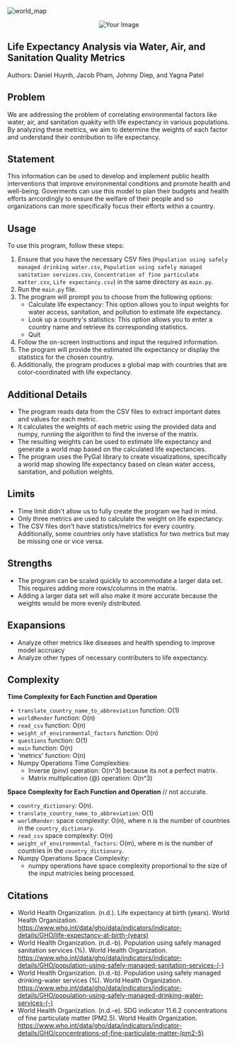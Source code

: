 ![world_map](https://github.com/koifissh/Data-Science-Project-HackARoo23/assets/112574689/ac23d2be-d25a-4d63-96ae-6cb00ab07569)

<div style="text-align: center;">
  <img src="https://github.com/koifissh/Data-Science-Project-HackARoo23/assets/112574689/945e314a-e5df-4706-a440-08be10e4eeac" alt="Your Image" />
</div>

## Life Expectancy Analysis via Water, Air, and Sanitation Quality Metrics
Authors: Daniel Huynh, Jacob Pham, Johnny Diep, and Yagna Patel

## Problem
We are addressing the problem of correlating environmental factors like water, air, and sanitation quakity  with life expectancy in various populations. 
By analyzing these metrics, we aim to determine the weights of each factor and understand their contribution to life expectancy.

## Statement
This information can be used to develop and implement public health interventions that improve environmental conditions and
promote health and well-being. 
Goverments can use this model to plan their budgets and health efforts arrcordingly to ensure the welfare of their people and so organizations
can more specifically focus their efforts within a country.

## Usage
To use this program, follow these steps:

1. Ensure that you have the necessary CSV files (`Population using safely managed drinking water.csv`, `Population using safely managed sanitation services.csv`, `Concentration of fine particulate matter.csv`, `Life expectancy.csv`) in the same directory as `main.py`.
2. Run the `main.py` file.
3. The program will prompt you to choose from the following options:
   - Calculate life expectancy: This option allows you to input weights for water access, sanitation, and pollution to estimate life expectancy.
   - Look up a country's statistics: This option allows you to enter a country name and retrieve its corresponding statistics.
   - Quit
4. Follow the on-screen instructions and input the required information.
5. The program will provide the estimated life expectancy or display the statistics for the chosen country.
6. Additionally, the program produces a global map with countries that are color-coordinated with life expectancy.
   
## Additional Details
- The program reads data from the CSV files to extract important dates and values for each metric.
- It calculates the weights of each metric using the provided data and numpy, running the algorithm to find the inverse of the matrix. 
- The resulting weights can be used to estimate life expectancy and generate a world map based on the calculated life expectancies.
- The program uses the PyGal library to create visualizations, specifically a world map showing life expectancy based on clean water access, sanitation,
  and pollution weights.

## Limits
- Time limit didn't allow us to fully create the program we had in mind.
- Only three metrics are used to calculate the weight on life expectancy.
- The CSV files don't have statistics/metrics for every country. Additionally,
  some countries only have statistics for two metrics but may be missing one or vice versa.

## Strengths
- The program can be scaled quickly to accommodate a larger data set. This requires adding more rows/columns in the matrix.
- Adding a larger data set will also make it more accurate because the weights would be more evenly distributed.

## Exapansions
- Analyze other metrics like diseases and health spending to improve model accruacy
- Analyze other types of necessary contributers to life expectancy. 

## Complexity
**Time Complexity for Each Function and Operation** 
- `translate_country_name_to_abbreviation` function: O(1)
- `worldRender` function: O(n)
- `read_csv` function: O(n)
- `weight_of_environmental_factors` function: O(n)
- `questions` function: O(1)
- `main` function:  O(n)
- 'metrics' function: O(n)
- Numpy Operations Time Complexities:
	- Inverse (pinv) operation: O(n^3) because its not a perfect matrix.
	- Matrix multiplication (@) operation: O(n^3)

**Space Complexity for Each Function and Operation** // not accurate.
- `country_dictionary`: O(n).
- `translate_country_name_to_abbreviation`: O(1)
- `worldRender`: space complexity: O(n), where n is the number of countries in the `country_dictionary`.
- `read_csv` space complexity: O(n)
- `weight_of_environmental_factors`: O(m), where m is the number of countries in the `country_dictionary`.
- Numpy Operations Space Complexity:
  - numpy operations have space complexity proportional to the size of the input matricies being processed.

## Citations
- World Health Organization. (n.d.).
  Life expectancy at birth (years).
  World Health Organization.
  https://www.who.int/data/gho/data/indicators/indicator-details/GHO/life-expectancy-at-birth-(years)
- World Health Organization. (n.d.-b).
  Population using safely managed sanitation services (%).
  World Health Organization.
  https://www.who.int/data/gho/data/indicators/indicator-details/GHO/population-using-safely-managed-sanitation-services-(-)
- World Health Organization. (n.d.-b).
  Population using safely managed drinking-water services (%).
  World Health Organization.
  https://www.who.int/data/gho/data/indicators/indicator-details/GHO/population-using-safely-managed-drinking-water-services-(-) 
- World Health Organization. (n.d.-e).
  SDG indicator 11.6.2 concentrations of fine particulate matter (PM2.5).
  World Health Organization.
  https://www.who.int/data/gho/data/indicators/indicator-details/GHO/concentrations-of-fine-particulate-matter-(pm2-5) 
